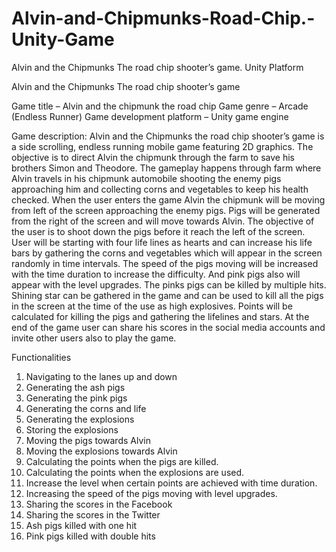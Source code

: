 # Alvin-and-Chipmunks-Road-Chip.-Unity-Game
Alvin and the Chipmunks The road chip shooter’s game. Unity Platform


Alvin and the Chipmunks
The road chip shooter’s game

Game title – Alvin and the chipmunk the road chip
Game genre – Arcade (Endless Runner)
Game development platform – Unity game engine


Game description: 
Alvin and the Chipmunks the road chip shooter’s game is a side scrolling, endless running mobile game featuring 2D graphics. The objective is to direct Alvin the chipmunk through the farm to save his brothers Simon and Theodore. The gameplay happens through farm where Alvin travels in his chipmunk automobile shooting the enemy pigs approaching him and collecting corns and vegetables to keep his health checked. 
When the user enters the game Alvin the chipmunk will be moving from left of the screen approaching the enemy pigs. Pigs will be generated from the right of the screen and will move towards Alvin. The objective of the user is to shoot down the pigs before it reach the left of the screen. User will be starting with four life lines as hearts and can increase his life bars by gathering the corns and vegetables which will appear in the screen randomly in time intervals. The speed of the pigs moving will be increased with the time duration to increase the difficulty. And pink pigs also will appear with the level upgrades. The pinks pigs can be killed by multiple hits. Shining star can be gathered in the game and can be used to kill all the pigs in the screen at the time of the use as high explosives.  Points will be calculated for killing the pigs and gathering the lifelines and stars. At the end of the game user can share his scores in the social media accounts and invite other users also to play the game. 



Functionalities 

1)	Navigating to the lanes up and down
2)	Generating the ash pigs
3)	Generating the pink pigs 
4)	Generating the corns and life
5)	Generating the explosions
6)	Storing the explosions
7)	Moving the pigs towards Alvin
8)	Moving the explosions towards Alvin
9)	Calculating the points when the pigs are killed.
10)	 Calculating the points when the explosions are used.
11)	 Increase the level when certain points are achieved with time duration. 
12)	 Increasing the speed of the pigs moving with level upgrades.
13)	 Sharing the scores in the Facebook
14)	 Sharing the scores in the Twitter
15)	 Ash pigs killed with one hit
16)	 Pink pigs killed with double hits



